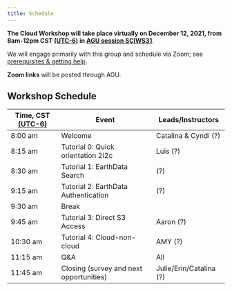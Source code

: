 ```yaml
---
title: Schedule
---
```


**The Cloud Workshop will take place virtually on December 12, 2021, from  8am-12pm CST [(UTC-6)](https://www.timeanddate.com/time/zones/cst) in [AGU session SCIWS31](https://agu.confex.com/agu/fm21/meetingapp.cgi/Session/124026)**.   

We will engage primarily with this group and schedule via Zoom; see [prerequisites & getting help](https://nasa-openscapes.github.io/2021-Cloud-Workshop-AGU/logistics/prerequisites.html).

**Zoom links** will be posted through AGU.
 
## Workshop Schedule 

| Time, CST [(UTC-6)](https://www.timeanddate.com/time/zones/cst) | Event | Leads/Instructors |
|------|-------|-------------------|
| 8:00 am | Welcome | Catalina & Cyndi (?) |
| 8:15 am | Tutorial 0: Quick orientation 2i2c | Luis (?)
| 8:30 am | Tutorial 1: EarthData Search | (?) |
| 9:15 am | Tutorial 2: EarthData Authentication | (?) |
| 9:30 am | Break|  |
| 9:45 am | Tutorial 3: Direct S3 Access | Aaron (?) |
| 10:30 am | Tutorial 4: Cloud-non-cloud | AMY (?) |
| 11:15 am | Q&A | All |
| 11:45 am | Closing (survey and next opportunities) | Julie/Erin/Catalina (?) |

